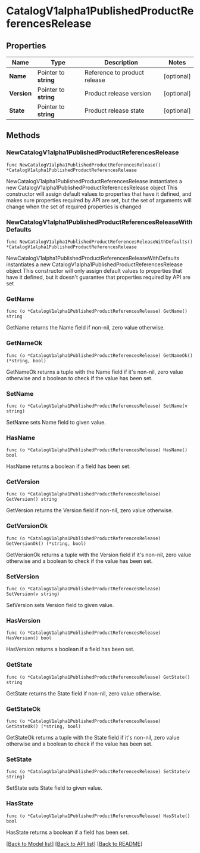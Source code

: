 # CatalogV1alpha1PublishedProductReferencesRelease

## Properties

Name | Type | Description | Notes
------------ | ------------- | ------------- | -------------
**Name** | Pointer to **string** | Reference to product release | [optional] 
**Version** | Pointer to **string** | Product release version | [optional] 
**State** | Pointer to **string** | Product release state | [optional] 

## Methods

### NewCatalogV1alpha1PublishedProductReferencesRelease

`func NewCatalogV1alpha1PublishedProductReferencesRelease() *CatalogV1alpha1PublishedProductReferencesRelease`

NewCatalogV1alpha1PublishedProductReferencesRelease instantiates a new CatalogV1alpha1PublishedProductReferencesRelease object
This constructor will assign default values to properties that have it defined,
and makes sure properties required by API are set, but the set of arguments
will change when the set of required properties is changed

### NewCatalogV1alpha1PublishedProductReferencesReleaseWithDefaults

`func NewCatalogV1alpha1PublishedProductReferencesReleaseWithDefaults() *CatalogV1alpha1PublishedProductReferencesRelease`

NewCatalogV1alpha1PublishedProductReferencesReleaseWithDefaults instantiates a new CatalogV1alpha1PublishedProductReferencesRelease object
This constructor will only assign default values to properties that have it defined,
but it doesn't guarantee that properties required by API are set

### GetName

`func (o *CatalogV1alpha1PublishedProductReferencesRelease) GetName() string`

GetName returns the Name field if non-nil, zero value otherwise.

### GetNameOk

`func (o *CatalogV1alpha1PublishedProductReferencesRelease) GetNameOk() (*string, bool)`

GetNameOk returns a tuple with the Name field if it's non-nil, zero value otherwise
and a boolean to check if the value has been set.

### SetName

`func (o *CatalogV1alpha1PublishedProductReferencesRelease) SetName(v string)`

SetName sets Name field to given value.

### HasName

`func (o *CatalogV1alpha1PublishedProductReferencesRelease) HasName() bool`

HasName returns a boolean if a field has been set.

### GetVersion

`func (o *CatalogV1alpha1PublishedProductReferencesRelease) GetVersion() string`

GetVersion returns the Version field if non-nil, zero value otherwise.

### GetVersionOk

`func (o *CatalogV1alpha1PublishedProductReferencesRelease) GetVersionOk() (*string, bool)`

GetVersionOk returns a tuple with the Version field if it's non-nil, zero value otherwise
and a boolean to check if the value has been set.

### SetVersion

`func (o *CatalogV1alpha1PublishedProductReferencesRelease) SetVersion(v string)`

SetVersion sets Version field to given value.

### HasVersion

`func (o *CatalogV1alpha1PublishedProductReferencesRelease) HasVersion() bool`

HasVersion returns a boolean if a field has been set.

### GetState

`func (o *CatalogV1alpha1PublishedProductReferencesRelease) GetState() string`

GetState returns the State field if non-nil, zero value otherwise.

### GetStateOk

`func (o *CatalogV1alpha1PublishedProductReferencesRelease) GetStateOk() (*string, bool)`

GetStateOk returns a tuple with the State field if it's non-nil, zero value otherwise
and a boolean to check if the value has been set.

### SetState

`func (o *CatalogV1alpha1PublishedProductReferencesRelease) SetState(v string)`

SetState sets State field to given value.

### HasState

`func (o *CatalogV1alpha1PublishedProductReferencesRelease) HasState() bool`

HasState returns a boolean if a field has been set.


[[Back to Model list]](../README.md#documentation-for-models) [[Back to API list]](../README.md#documentation-for-api-endpoints) [[Back to README]](../README.md)


